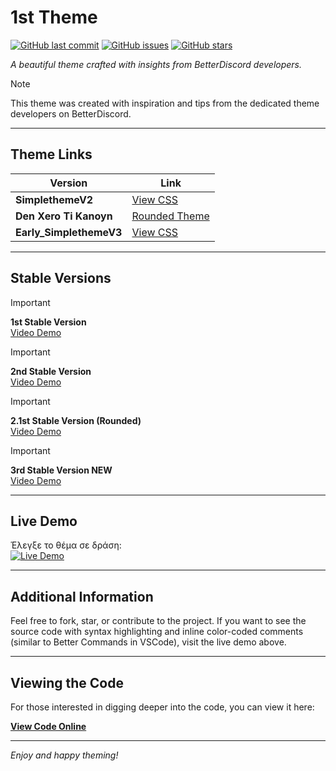 # 1st Theme

[![GitHub last commit](https://img.shields.io/github/last-commit/thomasthanos/1st-theme?style=flat-square)](https://github.com/thomasthanos/1st-theme/commits/main)
[![GitHub issues](https://img.shields.io/github/issues/thomasthanos/1st-theme?style=flat-square)](https://github.com/thomasthanos/1st-theme/issues)
[![GitHub stars](https://img.shields.io/github/stars/thomasthanos/1st-theme?style=flat-square)](https://github.com/thomasthanos/1st-theme/stargazers)

_A beautiful theme crafted with insights from BetterDiscord developers._

> [!NOTE]  
> This theme was created with inspiration and tips from the dedicated theme developers on BetterDiscord.

---

## Theme Links

| Version                 | Link                                                                                                   |
|-------------------------|--------------------------------------------------------------------------------------------------------|
| **SimplethemeV2**       | [View CSS](https://thomasthanos.github.io/1st-theme/SimplethemeV2.theme.css)                           |
| **Den Xero Ti Kanoyn**  | [Rounded Theme](https://nikospepponis.github.io/links/den-xero-ti-kanoyn.theme.css)                     |
| **Early_SimplethemeV3** | [View CSS](https://thomasthanos.github.io/1st-theme/Early_SimplethemeV3.theme.css)                      |

---

## Stable Versions

> [!IMPORTANT]
> **1st Stable Version**  
> [Video Demo](https://github.com/thomasthanos/1st-theme/assets/116557800/bf699006-6b82-47dd-a70f-08e8841a33a6)

> [!IMPORTANT]
> **2nd Stable Version**  
> [Video Demo](https://github.com/thomasthanos/1st-theme/assets/116557800/d4e122e7-f3c8-4554-9b30-ff42f772c681)

> [!IMPORTANT]
> **2.1st Stable Version (Rounded)**  
> [Video Demo](https://github.com/thomasthanos/1st-theme/assets/116557800/89913b35-a6b8-450e-9372-b06759524dd7)

> [!IMPORTANT]
> **3rd Stable Version NEW**  
> [Video Demo](https://github.com/user-attachments/assets/3412be9e-7bf7-4fe2-b26a-cba148e4a0fd)

---

## Live Demo

Έλεγξε το θέμα σε δράση:  
[![Live Demo](https://img.shields.io/badge/Live-Demo-blue?style=flat-square)](https://thomasthanos.github.io/1st-theme/index.html#section-css1)

---

## Additional Information

Feel free to fork, star, or contribute to the project. If you want to see the source code with syntax highlighting and inline color-coded comments (similar to Better Commands in VSCode), visit the live demo above.

---

## Viewing the Code

For those interested in digging deeper into the code, you can view it here:

**[View Code Online](https://thomasthanos.github.io/1st-theme/index.html#section-css1)**

---

_Enjoy and happy theming!_
